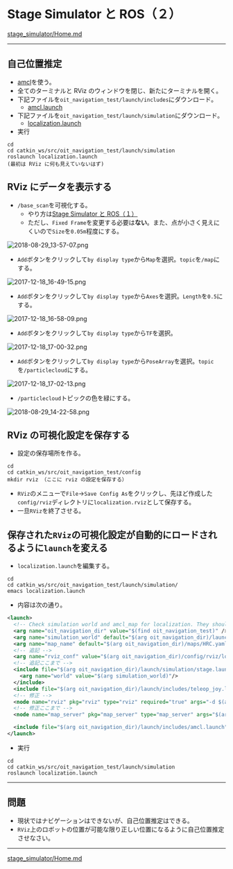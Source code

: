 # Stage Simulator と ROS（２）

[stage_simulator/Home.md](Home.md)

---

## 自己位置推定

* [amcl](http://wiki.ros.org/amcl)を使う。
* 全てのターミナルと RViz のウィンドウを閉じ、新たにターミナルを開く。
* 下記ファイルを`oit_navigation_test/launch/includes`にダウンロード。
  * [amcl.launch](./stage_simulator_and_ros/amcl.launch)
* 下記ファイルを`oit_navigation_test/launch/simulation`にダウンロード。
  * [localization.launch](./localization.launch)
* 実行

```shell
cd
cd catkin_ws/src/oit_navigation_test/launch/simulation
roslaunch localization.launch
(最初は RViz に何も見えていないはず)
```

## RViz にデータを表示する

* `/base_scan`を可視化する。
  * やり方は[Stage Simulator と ROS（１）](stage_simulator_and_ros_01.md)
  * ただし、`Fixed Frame`を変更する必要は**ない**。また、点が小さく見えにくいので`Size`を`0.05m`程度にする。

![2018-08-29_13-57-07.png](2018-08-29_13-57-07.png)

* `Add`ボタンをクリックして`by display type`から`Map`を選択。`topic`を`/map`にする。

![2017-12-18_16-49-15.png](2017-12-18_16-49-15.png)

* `Add`ボタンをクリックして`by display type`から`Axes`を選択。`Length`を`0.5`にする。

![2017-12-18_16-58-09.png](2017-12-18_16-58-09.png)

* `Add`ボタンをクリックして`by display type`から`TF`を選択。

![2017-12-18_17-00-32.png](2017-12-18_17-00-32.png)

* `Add`ボタンをクリックして`by display type`から`PoseArray`を選択。`topic`を`/particlecloud`にする。

![2017-12-18_17-02-13.png](2017-12-18_17-02-13.png)

* `/particlecloud`トピックの色を緑にする。

![2018-08-29_14-22-58.png](2018-08-29_14-22-58.png)

## RViz の可視化設定を保存する

* 設定の保存場所を作る。

```shell
cd
cd catkin_ws/src/oit_navigation_test/config
mkdir rviz （ここに rviz の設定を保存する）
```

* `RViz`のメニューで`File`->`Save Config As`をクリックし、先ほど作成した`config/rviz`ディレクトリに`localization.rviz`として保存する。
* 一旦`RViz`を終了させる。

## 保存された`RViz`の可視化設定が自動的にロードされるように`launch`を変える

* `localization.launch`を編集する。

```shell
cd
cd catkin_ws/src/oit_navigation_test/launch/simulation/
emacs localization.launch
```

* 内容は次の通り。

```xml
<launch>
  <!-- Check simulation world and amcl_map for localization. They should be same. -->
  <arg name="oit_navigation_dir" value="$(find oit_navigation_test)" />
  <arg name="simulation_world" default="$(arg oit_navigation_dir)/launch/simulation/worlds/HRC.world"/>
  <arg name="map_name" default="$(arg oit_navigation_dir)/maps/HRC.yaml"/>
  <!-- 追記 -->
  <arg name="rviz_conf" value="$(arg oit_navigation_dir)/config/rviz/localization.rviz" /> 
  <!-- 追記ここまで -->
  <include file="$(arg oit_navigation_dir)/launch/simulation/stage.launch">
    <arg name="world" value="$(arg simulation_world)"/>
  </include>
  <include file="$(arg oit_navigation_dir)/launch/includes/teleop_joy.launch"/>
  <!-- 修正 -->
  <node name="rviz" pkg="rviz" type="rviz" required="true" args="-d $(arg rviz_conf)" /> 
  <!-- 修正ここまで -->
  <node name="map_server" pkg="map_server" type="map_server" args="$(arg map_name)" respawn="false" />

  <include file="$(arg oit_navigation_dir)/launch/includes/amcl.launch"/>  
</launch>
```

* 実行

```shell
cd
cd catkin_ws/src/oit_navigation_test/launch/simulation
roslaunch localization.launch
```

---

## 問題

* 現状ではナビゲーションはできないが、自己位置推定はできる。
* `RViz`上のロボットの位置が可能な限り正しい位置になるように自己位置推定させなさい。

---

[stage_simulator/Home.md](Home.md)

